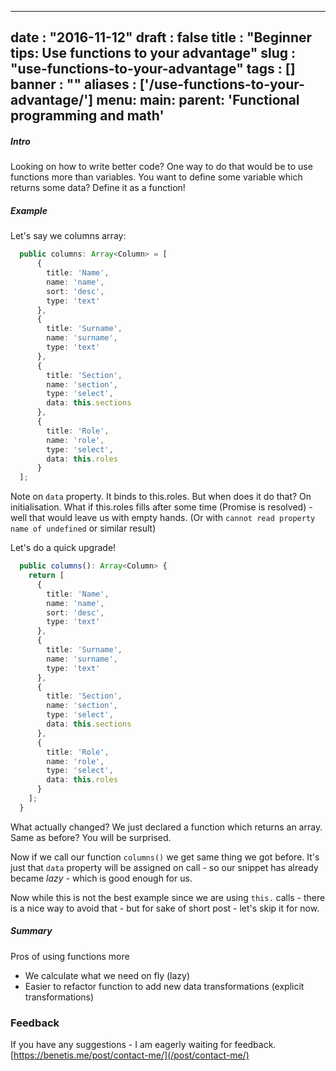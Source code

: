 
---
date : "2016-11-12"
draft : false
title : "Beginner tips: Use functions to your advantage"
slug : "use-functions-to-your-advantage"
tags : []
banner : ""
aliases : ['/use-functions-to-your-advantage/']
menu:
    main:
        parent: 'Functional programming and math'
---

##### Intro
Looking on how to write better code? One way to do that would be to use functions more than variables. You want to define some variable which returns some data? Define it as a function!

##### Example
Let's say we columns array:

```typescript
  public columns: Array<Column> = [
      {
        title: 'Name',
        name: 'name',
        sort: 'desc',
        type: 'text'
      },
      {
        title: 'Surname',
        name: 'surname',
        type: 'text'
      },
      {
        title: 'Section',
        name: 'section',
        type: 'select',
        data: this.sections
      },
      {
        title: 'Role',
        name: 'role',
        type: 'select',
        data: this.roles
      }
  ];
```

Note on `data` property. It binds to this.roles. But when does it do that? On initialisation. What if this.roles fills after some time (Promise is resolved) - well that would leave us with empty hands. (Or with `cannot read property name of undefined` or similar result)

Let's do a quick upgrade!

```typescript
  public columns(): Array<Column> {
    return [
      {
        title: 'Name',
        name: 'name',
        sort: 'desc',
        type: 'text'
      },
      {
        title: 'Surname',
        name: 'surname',
        type: 'text'
      },
      {
        title: 'Section',
        name: 'section',
        type: 'select',
        data: this.sections
      },
      {
        title: 'Role',
        name: 'role',
        type: 'select',
        data: this.roles
      }
    ];
  }
```

What actually changed? We just declared a function which returns an array. Same as before? You will be surprised.

Now if we call our function `columns()` we get same thing we got before. It's just that `data` property will be assigned on call - so our snippet has already became _lazy_ - which is good enough for us.

Now while this is not the best example since we are using `this.` calls - there is a nice way to avoid that - but for sake of short post - let's skip it for now.


##### Summary
Pros of using functions more

* We calculate what we need on fly (lazy)
* Easier to refactor function to add new data transformations (explicit transformations)

### Feedback

If you have any suggestions - I am eagerly waiting for feedback. [https://benetis.me/post/contact-me/](/post/contact-me/)

